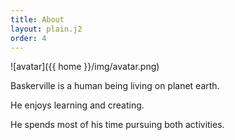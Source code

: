```yaml
---
title: About
layout: plain.j2
order: 4
---
```


![avatar]({{ home }}/img/avatar.png)

Baskerville is a human being living on planet earth.

He enjoys learning and creating.

He spends most of his time pursuing both activities.
